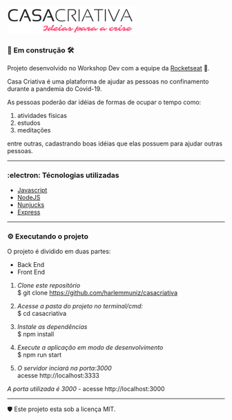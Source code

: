 ## ![Logo da Casa Criativa](/public/assets/logo.png)  

### :construction: Em construção :hammer_and_wrench:  

Projeto desenvolvido no Workshop Dev com a equipe da [Rocketseat](https://rocketseat.com.br/)  :rocket:.  

Casa Criativa é uma plataforma de ajudar as pessoas no confinamento durante a pandemia do Covid-19.

As pessoas poderão dar idéias de formas de ocupar o tempo como:  

1. atividades físicas 
2. estudos 
3. meditações  

entre outras, cadastrando boas idéias que elas possuem para ajudar outras pessoas.  

_________________________________________________________________________

### :electron: Técnologias utilizadas  

* [Javascript](https://www.javascript.com/)
* [NodeJS](https://nodejs.org/)
* [Nunjucks](https://mozilla.github.io/nunjucks/)
* [Express](https://expressjs.com/)  

_________________________________________________________________________

### :gear: Executando o projeto  

O projeto é dividido em duas partes:

* Back End
* Front End


1. _Clone este repositório_  
$ git clone https://github.com/harlemmuniz/casacriativa

2. _Acesse a pasta do projeto no terminal/cmd:_  
$ cd casacriativa

3. _Instale as dependências_  
$ npm install

4. _Execute a aplicação em modo de desenvolvimento_  
$ npm run start

5. _O servidor inciará na porta:3000_  
acesse http://localhost:3333  

_A porta utilizada é 3000_ - acesse http://localhost:3000  

_________________________________________________________________________  
:shield: Este projeto esta sob a licença MIT.